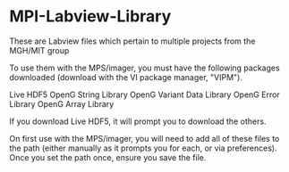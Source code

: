 # MPI-Labview-Library
These are Labview files which pertain to multiple projects from the MGH/MIT group

To use them with the MPS/imager, you must have the following packages downloaded (download with the VI package manager, "VIPM").

Live HDF5
OpenG String Library
OpenG Variant Data Library
OpenG Error Library
OpenG Array Library

If you download Live HDF5, it will prompt you to download the others.

On first use with the MPS/imager, you will need to add all of these files to the path (either manually as it prompts you for each, or via preferences). Once you set the path once, ensure you save the file.


